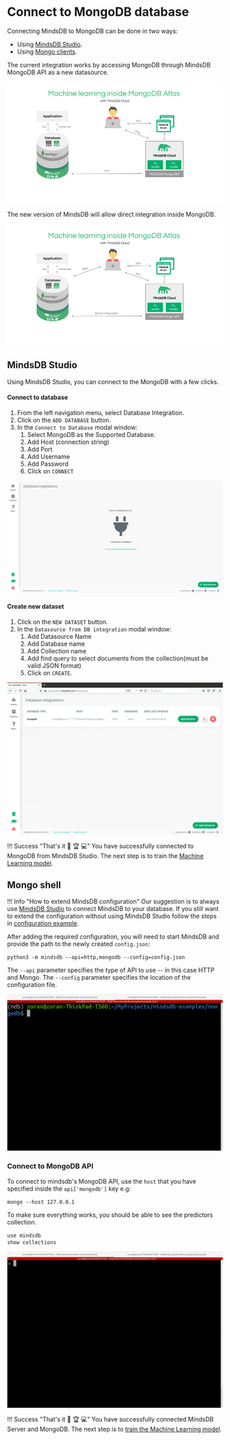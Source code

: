 # Connect to MongoDB database

Connecting MindsDB to MongoDB can be done in two ways:

* Using [MindsDB Studio](#mindsdb-studio).
* Using [Mongo clients](#mongo-shell).

The current integration works by accessing MongoDB through MindsDB MongoDB API as a new datasource.

![MindsDB-MongoDB](/assets/databases/mongodb/mongo-mdb-current.png)

The new version of MindsDB will allow direct integration inside MongoDB.

![MindsDB-MongoDB](/assets/databases/mongodb/mongo-mdb.png)


## MindsDB Studio

Using MindsDB Studio, you can connect to the MongoDB with a few clicks.

#### Connect to database

1. From the left navigation menu, select Database Integration.
2. Click on the `ADD DATABASE` button.
3. In the `Connect to Database` modal window:
    1. Select MongoDB as the Supported Database.
    2. Add Host (connection string)
    3. Add Port
    4. Add Username
    5. Add Password
    6. Click on `CONNECT`


![Connect to MongoDB](/assets/data/mongo/mongo.gif)

#### Create new dataset

1. Click on the `NEW DATASET` button.
2. In the `Datasource from DB integration` modal window:
    1. Add Datasource Name
    2. Add Database name
    3. Add Collection name
    3. Add find query to select documents from the collection(must be valid JSON format)
    4. Click on `CREATE`.

![Create Mongodb Datasource](/assets/data/mongo/mongo-ds.gif)

!!! Success "That's it :tada: :trophy:  :computer:"
    You have successfully connected to MongoDB from MindsDB Studio. The next step is to train the [Machine Learning model](/model/train).


## Mongo shell


!!! Info "How to extend MindsDB configuration"
    Our suggestion is to always use [MindsDB Studio](/datasources/mariadb/#mindsdb-studio) to connect MindsDB to your database. If you still want to extend the configuration without using MindsDB Studio follow the steps in [configuration example](/datasources/configuration/#mongodb-configuration).


After adding the required configuration, you will need to start MindsDB and provide the path to the newly created `config.json`:

```
python3 -m mindsdb --api=http,mongodb --config=config.json
```

The `--api` parameter specifies the type of API to use -- in this case HTTP and Mongo. The `--config` parameter specifies the location of the configuration file.

![Start MindsDB with config](/assets/data/mongo/start-mongo.gif)


### Connect to MongoDB API

To connect to mindsdb's MongoDB API, use the `host` that you have specified inside the `api['mongodb']` key e.g:

```
mongo --host 127.0.0.1
```

To make sure everything works, you should be able to see the predictors collection.

```
use mindsdb
show collections
```



![find mindsdb predictors collection](/assets/data/mongo/find-predictors.gif)

!!! Success "That's it :tada: :trophy:  :computer:"
    You have successfully connected MindsDB Server and MongoDB. The next step is to [train the Machine Learning model](/model/mongodb).

